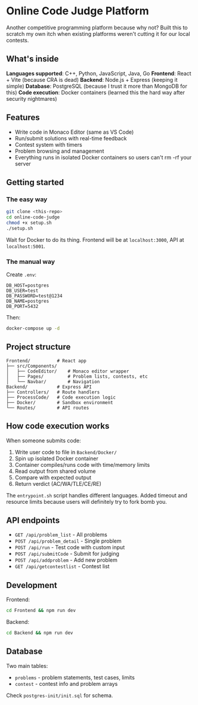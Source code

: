 # Online Code Judge Platform

Another competitive programming platform because why not? Built this to scratch my own itch when existing platforms weren't cutting it for our local contests.

## What's inside

**Languages supported**: C++, Python, JavaScript, Java, Go
**Frontend**: React + Vite (because CRA is dead)
**Backend**: Node.js + Express (keeping it simple)
**Database**: PostgreSQL (because I trust it more than MongoDB for this)
**Code execution**: Docker containers (learned this the hard way after security nightmares)

## Features

- Write code in Monaco Editor (same as VS Code)
- Run/submit solutions with real-time feedback  
- Contest system with timers
- Problem browsing and management
- Everything runs in isolated Docker containers so users can't rm -rf your server

## Getting started

### The easy way

```bash
git clone <this-repo>
cd online-code-judge
chmod +x setup.sh
./setup.sh
```

Wait for Docker to do its thing. Frontend will be at `localhost:3000`, API at `localhost:5001`.

### The manual way

Create `.env`:
```
DB_HOST=postgres
DB_USER=test
DB_PASSWORD=test@1234
DB_NAME=postgres
DB_PORT=5432
```

Then:
```bash
docker-compose up -d
```

## Project structure

```
Frontend/          # React app
├── src/Components/
│   ├── CodeEditor/    # Monaco editor wrapper
│   ├── Pages/         # Problem lists, contests, etc
│   └── Navbar/        # Navigation
Backend/           # Express API
├── Controllers/   # Route handlers
├── ProcessCode/   # Code execution logic
├── Docker/        # Sandbox environment
└── Routes/        # API routes
```

## How code execution works

When someone submits code:
1. Write user code to file in `Backend/Docker/`
2. Spin up isolated Docker container 
3. Container compiles/runs code with time/memory limits
4. Read output from shared volume
5. Compare with expected output
6. Return verdict (AC/WA/TLE/CE/RE)

The `entrypoint.sh` script handles different languages. Added timeout and resource limits because users will definitely try to fork bomb you.

## API endpoints

- `GET /api/problem_list` - All problems
- `POST /api/problem_detail` - Single problem
- `POST /api/run` - Test code with custom input
- `POST /api/submitCode` - Submit for judging
- `POST /api/addproblem` - Add new problem
- `GET /api/getcontestlist` - Contest list

## Development 

Frontend:
```bash
cd Frontend && npm run dev
```

Backend:
```bash  
cd Backend && npm run dev
```

## Database

Two main tables:
- `problems` - problem statements, test cases, limits
- `contest` - contest info and problem arrays

Check `postgres-init/init.sql` for schema.
